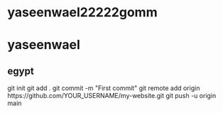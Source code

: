 # yaseenwael22222gomm
<html><head></head>
<body>
<h1>yaseenwael</h1>
<h2>egypt</h2>

  
</body>

</html>
git init
git add .
git commit -m "First commit"
git remote add origin https://github.com/YOUR_USERNAME/my-website.git
git push -u origin main
